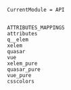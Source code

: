 ```@meta
CurrentModule = API
```

```@contents
```

```@docs
ATTRIBUTES_MAPPINGS
attributes
q__elem
xelem
quasar
vue
xelem_pure
quasar_pure
vue_pure
csscolors
```
